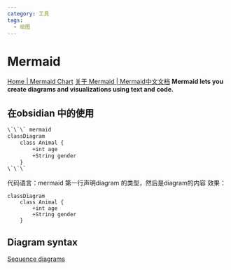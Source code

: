 ```yaml
---
category: 工具
tags:
  - 绘图
---
```



# Mermaid
[Home | Mermaid Chart](https://www.mermaidchart.com/)
[关于 Mermaid | Mermaid中文文档](https://docs.min2k.com/zh/mermaid/intro/)
**Mermaid lets you create diagrams and visualizations using text and code.**
<!-- more -->

## 在obsidian 中的使用
``` txt
\`\`\` mermaid
classDiagram
	class Animal {
		+int age
		+String gender
	}
\`\`\`
```
代码语言：mermaid
第一行声明diagram 的类型，然后是diagram的内容
效果：
``` mermaid
classDiagram
	class Animal {
		+int age
		+String gender
	}
```
## Diagram syntax
[Sequence diagrams](Sequence%20diagrams.md)
